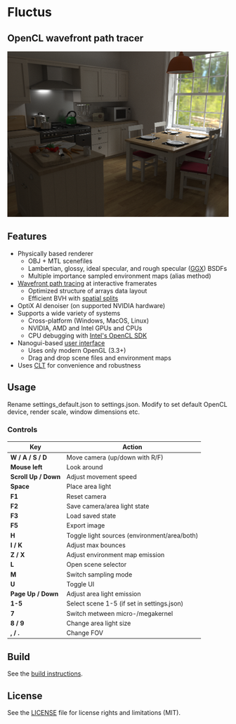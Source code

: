 ﻿Fluctus
====================

OpenCL wavefront path tracer
--------------

![Country Kitchen](gallery/kitchen2.png)

## Features
- Physically based renderer
    -  OBJ + MTL scenefiles
    -  Lambertian, glossy, ideal specular, and rough specular ([GGX][ggx]) BSDFs
    -  Multiple importance sampled environment maps (alias method)
- [Wavefront path tracing][wavefront] at interactive framerates
    - Optimized structure of arrays data layout
    - Efficient BVH with [spatial splits][sbvh]
- OptiX AI denoiser (on supported NVIDIA hardware)
- Supports a wide variety of systems
    - Cross-platform (Windows, MacOS, Linux)
    - NVIDIA, AMD and Intel GPUs and CPUs
    - CPU debugging with [Intel's OpenCL SDK][intel_ocl]
- Nanogui-based [user interface](gallery/user_interface.png)
    - Uses only modern OpenGL (3.3+)
    - Drag and drop scene files and environment maps
- Uses [CLT][clt] for convenience and robustness
	


## Usage

Rename settings_default.json to settings.json. Modify to set default OpenCL device, render scale, window dimensions etc.

### Controls

| Key                     | Action                                                                                |
|-------------------------|---------------------------------------------------------------------------------------|
| **W / A / S / D**       | Move camera (up/down with R/F)                                                        |
| **Mouse left**          | Look around                                                                           |
| **Scroll Up / Down**    | Adjust movement speed                                                                 |
| **Space**               | Place area light                                                                      |
| **F1**                  | Reset camera                                                                          |
| **F2**                  | Save camera/area light state                                                          |
| **F3**                  | Load saved state                                                                      |
| **F5**                  | Export image                                                                          |
| **H**                   | Toggle light sources (environment/area/both)                                          |
| **I / K**               | Adjust max bounces                                                                    |
| **Z / X**               | Adjust environment map emission                                                       |
| **L**                   | Open scene selector                                                                   |
| **M**                   | Switch sampling mode                                                                  |
| **U**                   | Toggle UI                                                                             |
| **Page Up / Down**      | Adjust area light emission                                                            |
| **1-5**                 | Select scene 1-5 (if set in settings.json)                                            |
| **7**                   | Switch metween micro-/megakernel                                                      |
| **8 / 9**               | Change area light size                                                                |
| **, / .**               | Change FOV                                                                            |

## Build

See the [build instructions](./BUILDING.md).

## License

See the [LICENSE](./LICENSE.md) file for license rights and limitations (MIT).


[intel_ocl]: https://software.intel.com/intel-opencl
[wavefront]: http://research.nvidia.com/publication/megakernels-considered-harmful-wavefront-path-tracing-gpus
[sbvh]: http://www.nvidia.com/object/nvidia_research_pub_012.html
[ggx]: https://doi.org/10.2312/EGWR/EGSR07/195-206
[clt]: https://github.com/harskish/CLT
